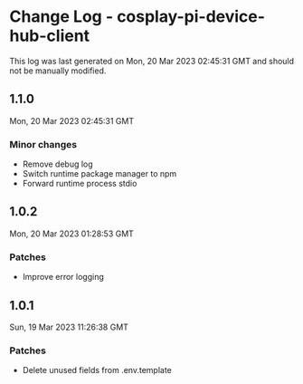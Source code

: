 # Change Log - cosplay-pi-device-hub-client

This log was last generated on Mon, 20 Mar 2023 02:45:31 GMT and should not be manually modified.

## 1.1.0
Mon, 20 Mar 2023 02:45:31 GMT

### Minor changes

- Remove debug log
- Switch runtime package manager to npm
- Forward runtime process stdio

## 1.0.2
Mon, 20 Mar 2023 01:28:53 GMT

### Patches

- Improve error logging

## 1.0.1
Sun, 19 Mar 2023 11:26:38 GMT

### Patches

- Delete unused fields from .env.template


